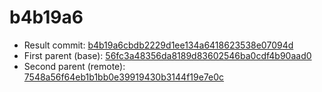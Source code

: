 # b4b19a6
- Result commit: [b4b19a6cbdb2229d1ee134a6418623538e07094d](https://github.com/MarlinFirmware/Marlin/commit/b4b19a6cbdb2229d1ee134a6418623538e07094d)
- First parent (base): [56fc3a48356da8189d83602546ba0cdf4b90aad0](https://github.com/MarlinFirmware/Marlin/commit/56fc3a48356da8189d83602546ba0cdf4b90aad0)
- Second parent (remote): [7548a56f64eb1b1bb0e39919430b3144f19e7e0c](https://github.com/MarlinFirmware/Marlin/commit/7548a56f64eb1b1bb0e39919430b3144f19e7e0c)
